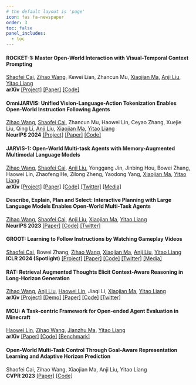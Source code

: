```yaml
---
# the default layout is 'page'
icon: fas fa-newspaper
order: 3
toc: false
panel_includes:
  - toc
---
```


#### ROCKET-1: Master Open-World Interaction with Visual-Temporal Context Prompting
[Shaofei Cai](https://phython96.github.io/), [Zihao Wang](https://zhwang4ai.github.io/), Kewei Lian, Zhancun Mu, [Xiaojian Ma](https://web.cs.ucla.edu/~xm/), [Anji Liu](https://liuanji.github.io/), [Yitao Liang](https://web.cs.ucla.edu/~yliang/)\
**arXiv** [[Project]](https://craftjarvis.github.io/ROCKET-1/) [[Paper]](https://arxiv.org/pdf/2410.17856) [[Code]](https://github.com/CraftJarvis/ROCKET-1) 

#### OmniJARVIS: Unified Vision-Language-Action Tokenization Enables Open-World Instruction Following Agents
[Zihao Wang](https://zhwang4ai.github.io/), [Shaofei Cai](https://phython96.github.io/), Zhancun Mu, Haowei Lin, Ceyao Zhang, Xuejie Liu, Qing Li, [Anji Liu](https://liuanji.github.io/), [Xiaojian Ma](https://web.cs.ucla.edu/~xm/), [Yitao Liang](https://web.cs.ucla.edu/~yliang/)\
**NeurIPS 2024** [[Project]](https://craftjarvis.github.io/OmniJARVIS/) [[Paper]](https://arxiv.org/pdf/2407.00114.pdf) [[Code]](https://github.com/CraftJarvis/OmniJARVIS) 

#### JARVIS-1: Open-World Multi-task Agents with Memory-Augmented Multimodal Language Models
[Zihao Wang](https://zhwang4ai.github.io/), [Shaofei Cai](https://phython96.github.io/), [Anji Liu](https://liuanji.github.io/), Yonggang Jin, Jinbing Hou, Bowei Zhang, Haowei Lin, Zhaofeng He, Zilong Zheng, Yaodong Yang, [Xiaojian Ma](https://web.cs.ucla.edu/~xm/), [Yitao Liang](https://web.cs.ucla.edu/~yliang/)\
**arXiv** [[Project]](https://craftjarvis.github.io/JARVIS-1/) [[Paper]](https://arxiv.org/pdf/2311.05997.pdf) [[Code]](https://github.com/CraftJarvis/JARVIS1)  [[Twitter]](https://twitter.com/jeasinema/status/1723900032653643796) [[Media]](https://mp.weixin.qq.com/s/4SyX4QCdu9rBptRvOQIwXg)

#### Describe, Explain, Plan and Select: Interactive Planning with Large Language Models Enables Open-World Multi-Task Agents
[Zihao Wang](https://zhwang4ai.github.io/), [Shaofei Cai](https://phython96.github.io/), [Anji Liu](https://liuanji.github.io/), [Xiaojian Ma](https://web.cs.ucla.edu/~xm/), [Yitao Liang](https://web.cs.ucla.edu/~yliang/)\
**NeurIPS 2023** [[Paper]](https://arxiv.org/pdf/2302.01560.pdf) [[Code]](https://github.com/CraftJarvis/MC-Planner) [[Twitter]](https://twitter.com/jeasinema/status/1622428535897067521)

#### GROOT: Learning to Follow Instructions by Watching Gameplay Videos
[Shaofei Cai](https://phython96.github.io/), Bowei Zhang, [Zihao Wang](https://zhwang4ai.github.io/), [Xiaojian Ma](https://web.cs.ucla.edu/~xm/), [Anji Liu](https://web.cs.ucla.edu/~yliang/), [Yitao Liang](https://web.cs.ucla.edu/~yliang/)\
**ICLR 2024 (Spotlight)** [[Project]](https://craftjarvis.github.io/GROOT/) [[Paper]](https://arxiv.org/pdf/2310.08235.pdf) [[Code]](https://github.com/CraftJarvis/GROOT) [[Twitter]](https://twitter.com/jeasinema/status/1712526192665047493) [[Media]](https://mp.weixin.qq.com/s/IqIRxFYDpCi3_Iy1FUg9DQ)

#### RAT: Retrieval Augmented Thoughts Elicit Context-Aware Reasoning in Long-Horizon Generation
[Zihao Wang](https://zhwang4ai.github.io/), [Anji Liu](https://liuanji.github.io/), [Haowei Lin](https://linhaowei1.github.io/), Jiaqi Li, [Xiaojian Ma](https://web.cs.ucla.edu/~xm/), [Yitao Liang](https://web.cs.ucla.edu/~yliang/)\
**arXiv** [[Project]](https://craftjarvis.github.io/RAT) [[Demo]](https://huggingface.co/spaces/jeasinema/RAT) [[Paper]](https://arxiv.org/pdf/2403.05313.pdf) [[Code]](https://github.com/CraftJarvis/RAT) [[Twitter]](https://x.com/AndyLin2001/status/1767075865127719101?s=20) 

#### MCU: A Task-centric Framework for Open-ended Agent Evaluation in Minecraft
[Haowei Lin](https://linhaowei1.github.io/), [Zihao Wang](https://zhwang4ai.github.io/), [Jianzhu Ma](https://majianzhu.com/), [Yitao Liang](https://web.cs.ucla.edu/~yliang/)\
**arXiv** [[Paper]](https://arxiv.org/pdf/2310.08367.pdf) [[Code]](https://github.com/CraftJarvis/MCU) [[Benchmark]](https://github.com/CraftJarvis/MC-TextWorld)

#### Open-World Multi-Task Control Through Goal-Aware Representation Learning and Adaptive Horizon Prediction
Shaofei Cai, Zihao Wang, Xiaojian Ma, Anji Liu, Yitao Liang\
**CVPR 2023** [[Paper]](https://arxiv.org/pdf/2301.10034.pdf) [[Code]](https://github.com/CraftJarvis/MC-Controller)

